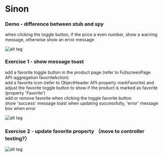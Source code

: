 # Sinon
### Demo - difference between stub and spy
when clicking the toggle button, if the price a even number, show a warning message, otherwise show an error message

![alt tag](https://user-images.githubusercontent.com/31752565/42721582-c839cd90-876f-11e8-80f4-bfafba93643c.png)


### Exercise 1 - show message toast
add a favorite toggle button in the product page (refer to FullscreenPage API-aggregation favoriteAction)</br>
add a favorite icon (refer to ObjectHeader API-property markFavorite) and adjust the favorite toggle button to show if the product is marked as favorite (property 'Favorite')</br>
add or remove favorite when clicking the toggle favorite button</br>
show 'success' message toast when updating successfully, 'error' message box when error 

![alt tag](https://user-images.githubusercontent.com/31752565/42722703-6cfda032-8783-11e8-91c3-d336b5f1ed20.png)

### Exercise 2 - update favorite property （move to controller testing?）


![alt tag](https://user-images.githubusercontent.com/31752565/42722678-f9858d2c-8782-11e8-9495-930c0993999b.png)
